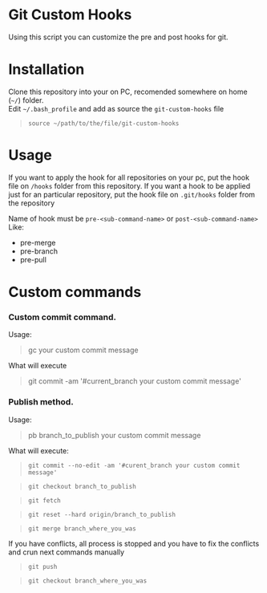 # Git Custom Hooks

Using this script you can customize the pre and post hooks for git.

# Installation

Clone this repository into your on PC, recomended somewhere on home (` ~/ `) folder. <br/>
Edit `~/.bash_profile` and add as source the `git-custom-hooks` file
> `source ~/path/to/the/file/git-custom-hooks`

# Usage

If you want to apply the hook for all repositories on your pc, put the hook file on `/hooks` folder from this repository.
If you want a hook to be applied just for an particular repository, put the hook file on `.git/hooks` folder from the repository

Name of hook must be `pre-<sub-command-name>` or `post-<sub-command-name>` <br/>
Like:

- pre-merge
- pre-branch
- pre-pull

# Custom commands

### Custom commit command.

Usage:
> gc your custom commit message
  
What will execute
> git commit -am '#current_branch your custom commit message'



### Publish method.
Usage:
> pb branch_to_publish your custom commit message

What will execute:
> `git commit --no-edit -am '#curent_branch your custom commit message'`

> `git checkout branch_to_publish`

> `git fetch`

> `git reset --hard origin/branch_to_publish`

> `git merge branch_where_you_was`

If you have conflicts, all process is stopped and you have to fix the conflicts and crun next commands manually

> `git push`

> `git checkout branch_where_you_was`

